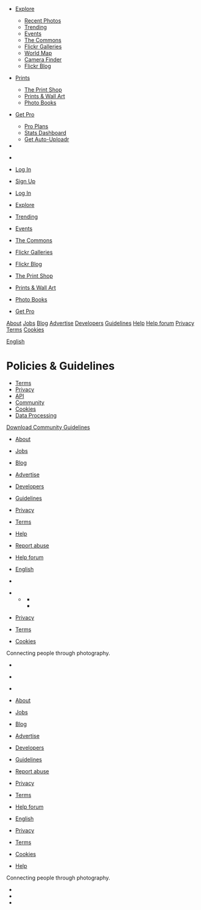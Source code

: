 [](https://www.flickr.com/ "Flickr logo. If you click it, you’ll go home")

* [Explore](https://www.flickr.com/explore)
    * [Recent Photos](https://www.flickr.com/explore)
    * [Trending](https://www.flickr.com/photos/tags)
    * [Events](https://www.flickr.com/events)
    * [The Commons](https://www.flickr.com/commons)
    * [Flickr Galleries](https://www.flickr.com/galleries)
    * [World Map](https://www.flickr.com/map)
    * [Camera Finder](https://www.flickr.com/cameras)
    * [Flickr Blog](https://blog.flickr.net/)
* [Prints](https://www.flickr.com/prints)
    * [The Print Shop](https://www.flickr.com/prints/discover)
    * [Prints & Wall Art](https://www.flickr.com/prints)
    * [Photo Books](https://www.flickr.com/create)
* [Get Pro](https://www.flickr.com/account/upgrade/pro?utm_campaign=web&utm_source=desktop&utm_medium=gn&utm_content=Get%20Pro)
    * [Pro Plans](https://www.flickr.com/account/upgrade/pro)
    * [Stats Dashboard](https://www.flickr.com/photos/me/stats)
    * [Get Auto-Uploadr](https://www.flickr.com/tools)

* 
* [](https://www.flickr.com/upload)
* [Log In](https://www.flickr.com/signin)
* [Sign Up](https://www.flickr.com/signup)

* [Log In](https://www.flickr.com/signin)

* [Explore](https://www.flickr.com/explore)
* [Trending](https://www.flickr.com/photos/tags)
* [Events](https://www.flickr.com/events)
* [The Commons](https://www.flickr.com/commons)
* [Flickr Galleries](https://www.flickr.com/galleries)
* [Flickr Blog](https://blog.flickr.net/)

* [The Print Shop](https://www.flickr.com/prints/discover)
* [Prints & Wall Art](https://www.flickr.com/prints)
* [Photo Books](https://www.flickr.com/create)

* [Get Pro](https://www.flickr.com/account/upgrade/pro?utm_campaign=web&utm_source=desktop&utm_medium=gn&utm_content=Get%20Pro)

[About](https://www.flickr.com/about) [Jobs](https://www.flickr.com/jobs) [Blog](https://blog.flickr.net/en) [Advertise](https://www.flickrads.com/?utm_source=flickr&utm_campaign=footer) [Developers](https://www.flickr.com/services/developer) [Guidelines](https://www.flickr.com/help/guidelines) [Help](https://flickrhelp.com/) [Help forum](https://www.flickr.com/help/forum) [Privacy](https://www.flickr.com/help/privacy) [Terms](https://www.flickr.com/help/terms) [Cookies](https://www.flickr.com/help/cookies)

[English](https://www.flickr.com/change_language.gne?lang=en-US&csrf=)

Policies & Guidelines
=====================

* [Terms](https://www.flickr.com/help/terms)
* [Privacy](https://www.flickr.com/help/privacy)
* [API](https://www.flickr.com/help/terms/api)
* [Community](https://www.flickr.com/help/guidelines)
* [Cookies](https://www.flickr.com/help/cookies)
* [Data Processing](https://www.flickr.com/help/dpa)

[Download Community Guidelines](https://combo.staticflickr.com/ap/build/pdfs/help/en-us/guidelines.pdf#toolbar=0&view=FitH)

* [About](https://www.flickr.com/about)
* [Jobs](https://www.flickr.com/jobs)
* [Blog](https://blog.flickr.net/en)
* [Advertise](https://www.flickrads.com/?utm_source=flickr&utm_campaign=footer)
* [Developers](https://www.flickr.com/services/developer)
* [Guidelines](https://www.flickr.com/help/guidelines)
* [Privacy](https://www.flickr.com/help/privacy)
* [Terms](https://www.flickr.com/help/terms)
* [Help](https://flickrhelp.com/)
* [Report abuse](https://www.flickr.com/abuse)
* [Help forum](https://www.flickr.com/help/forum)
* [English](https://www.flickr.com/change_language.gne?lang=en-US&csrf=)
* [](https://www.awesome.co/)
    
* * [](https://www.facebook.com/flickr)
    * [](https://twitter.com/flickr)
    * [](https://www.instagram.com/flickr/)
    

* [Privacy](https://www.flickr.com/help/privacy)
* [Terms](https://www.flickr.com/help/terms)
* [Cookies](https://www.flickr.com/help/cookies)

[](https://www.awesome.co/)Connecting people through photography.[](https://www.greatplacetowork.com/certified-company/7051750)[](https://www.climateneutral.org/brand/flickr)[](https://www.conservationalliance.com/)[](https://www.tugboatinstitute.com/certified-evergreen/)

* [](https://www.facebook.com/flickr)
* [](https://twitter.com/flickr)
* [](https://www.instagram.com/flickr/)

* [About](https://www.flickr.com/about)
* [Jobs](https://www.flickr.com/jobs)
* [Blog](https://blog.flickr.net/en)
* [Advertise](https://www.flickrads.com/?utm_source=flickr&utm_campaign=footer)
* [Developers](https://www.flickr.com/services/developer)
* [Guidelines](https://www.flickr.com/help/guidelines)
* [Report abuse](https://www.flickr.com/abuse)
* [Privacy](https://www.flickr.com/help/privacy)
* [Terms](https://www.flickr.com/help/terms)
* [Help forum](https://www.flickr.com/help/forum)
* [English](https://www.flickr.com/change_language.gne?lang=en-US&csrf=)

* [Privacy](https://www.flickr.com/help/privacy)
* [Terms](https://www.flickr.com/help/terms)
* [Cookies](https://www.flickr.com/help/cookies)
* [Help](https://flickrhelp.com/)

[](https://www.awesome.co/)Connecting people through photography.

[](https://www.greatplacetowork.com/certified-company/7051750)[](https://www.climateneutral.org/brand/flickr)[](https://www.conservationalliance.com/)[](https://www.tugboatinstitute.com/certified-evergreen/)

* [](https://www.facebook.com/flickr)
* [](https://twitter.com/flickr)
* [](https://www.instagram.com/flickr/)